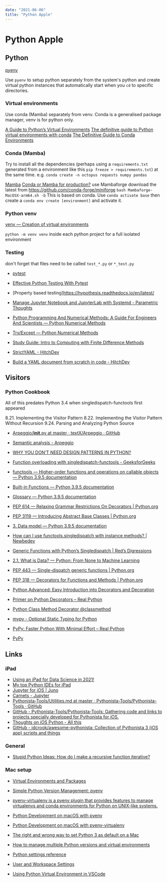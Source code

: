```yaml
---
date: "2021-06-06"
title: "Python Apple"
---
```

<!-- markdownlint-disable MD025 -->
# Python Apple
<!-- markdownlint-enable MD025 -->

## Python

[pyenv](https://github.com/pyenv/pyenv#basic-github-checkout)

Use `pyenv` to setup python separately from the system's python and create virtual python instances that automatically start when you `cd` to specific directories.

### Virtual environments

Use conda (Mamba) separately from venv. Conda is a generalised package manager, venv is for python only.

[A Guide to Python’s Virtual Environments](https://towardsdatascience.com/virtual-environments-104c62d48c54)
[The definitive guide to Python virtual environments with conda](https://en.whiteboxml.com/blog/the-definitive-guide-to-python-virtual-environments-with-conda)
[The Definitive Guide to Conda Environments](https://towardsdatascience.com/a-guide-to-conda-environments-bc6180fc533)

### Conda (Mamba)

Try to install all the dependencies (perhaps using a `requirements.txt` generated from a environment like this `pip freeze > requirements.txt`) at the same time. e.g. `conda create -n octopus requests numpy pandas`

[Mamba](https://mamba.readthedocs.io/en/latest/user_guide/mamba.html)
[Conda or Mamba for production?](https://labs.epi2me.io/conda-or-mamba-for-production/)
use Mambaforge download the latest from https://github.com/conda-forge/miniforge `bash Mambaforge-MacOSX-arm64.sh -b` This is based on conda. Use `conda activate base` then create a `conda env create [environment]` and activate it.

### Python venv

[venv — Creation of virtual environments](https://docs.python.org/3/library/venv.html)

`python -m venv venv` inside each python project for a full isolated environment

### Testing

don't forget that files need to be called `test_*.py` or `*_test.py`

* [pytest](https://docs.pytest.org/)
* [Effective Python Testing With Pytest](https://realpython.com/pytest-python-testing/)
* [Property based testing]https://hypothesis.readthedocs.io/en/latest/

* [Manage Jupyter Notebook and JupyterLab with Systemd - Parametric Thoughts](https://janakiev.com/blog/jupyter-systemd/)

* [Python Programming And Numerical Methods: A Guide For Engineers And Scientists — Python Numerical Methods](https://pythonnumericalmethods.berkeley.edu/notebooks/Index.html)
* [Try/Except — Python Numerical Methods](https://pythonnumericalmethods.berkeley.edu/notebooks/chapter10.03-Try-Except.html)
* [Study Guide: Intro to Computing with Finite Difference Methods](http://hplgit.github.io/INF5620/doc/pub/lecture_decay-1.html#5620:about)
* [StrictYAML - HitchDev](https://hitchdev.com/strictyaml/)
* [Build a YAML document from scratch in code - HitchDev](https://hitchdev.com/strictyaml/using/alpha/howto/build-yaml-document/)

## Visitors

### Python Cookbook

All of this predates Python 3.4 when singledispatch-functools first appeared

8.21. Implementing the Visitor Pattern
8.22. Implementing the Visitor Pattern Without Recursion
9.24. Parsing and Analyzing Python Source

* [Arpeggio/__init__.py at master · textX/Arpeggio · GitHub](https://github.com/textX/Arpeggio/blob/master/arpeggio/__init__.py)
* [Semantic analysis - Arpeggio](http://textx.github.io/Arpeggio/stable/semantics/)

* [WHY YOU DON’T NEED DESIGN PATTERNS IN PYTHON?](https://ep2017.europython.eu/media/conference/slides/why-you-dont-need-design-patterns-in-python.pdf)
* [Function overloading with singledispatch-functools - GeeksforGeeks](https://www.geeksforgeeks.org/function-overloading-with-singledispatch-functools/)
* [functools — Higher-order functions and operations on callable objects — Python 3.9.5 documentation](https://docs.python.org/3/library/functools.html)
* [Built-in Functions — Python 3.9.5 documentation](https://docs.python.org/3/library/functions.html#staticmethod)
* [Glossary — Python 3.9.5 documentation](https://docs.python.org/3/glossary.html)
* [PEP 614 — Relaxing Grammar Restrictions On Decorators | Python.org](https://www.python.org/dev/peps/pep-0614/)
* [PEP 3119 — Introducing Abstract Base Classes | Python.org](https://www.python.org/dev/peps/pep-3119/)
* [3. Data model — Python 3.9.5 documentation](https://docs.python.org/3/reference/datamodel.html#emulating-callable-objects)
* [How can I use functools.singledispatch with instance methods? | Newbedev](https://newbedev.com/how-can-i-use-functools-singledispatch-with-instance-methods)
* [Generic Functions with Python’s Singledispatch | Red’s Digressions](https://rednafi.github.io/digressions/python/2020/04/05/python-singledispatch.html)
* [2.1. What is Data? — Python: From None to Machine Learning](https://python.astrotech.io/machine-learning/introduction/data.html)
* [PEP 443 — Single-dispatch generic functions | Python.org](https://www.python.org/dev/peps/pep-0443/)
* [PEP 318 — Decorators for Functions and Methods | Python.org](https://www.python.org/dev/peps/pep-0318/)
* [Python Advanced: Easy Introduction into Decorators and Decoration](https://www.python-course.eu/python3_decorators.php)
* [Primer on Python Decorators – Real Python](https://realpython.com/primer-on-python-decorators/)
* [Python Class Method Decorator @classmethod](https://www.tutorialsteacher.com/python/classmethod-decorator)

* [mypy - Optional Static Typing for Python](http://mypy-lang.org)
* [PyPy: Faster Python With Minimal Effort – Real Python](https://realpython.com/pypy-faster-python/)
* [PyPy](https://www.pypy.org)

## Links

### iPad

* [Using an iPad for Data Science in 2021!](https://towardsdatascience.com/using-an-ipad-for-data-science-in-2021-d6a973dd27ab)
* [My top Python IDEs for iPad](https://blog.devgenius.io/my-top-python-ides-for-ipad-3f777023155c)
* [Jupyter for iOS | Juno](https://juno.sh)
* [Carnets - Jupyter](https://holzschu.github.io/Carnets_Jupyter/)
* [Pythonista-Tools/Utilities.md at master · Pythonista-Tools/Pythonista-Tools · GitHub](https://presstige.io/p/Pythonista-Tools-Utilities-md-at-master-Pythonista-Tools-Pythonista-Tools-GitHub-081da1843127457d994ab76f11733f4c)
* [GitHub - Pythonista-Tools/Pythonista-Tools: Gathering code and links to projects specially developed for Pythonista for iOS.](https://github.com/Pythonista-Tools/Pythonista-Tools)
* [Thoughts on iOS Python - All this](https://leancrew.com/all-this/2020/03/thoughts-on-ios-python/)
* [GitHub - idcrook/awesome-pythonista: Collection of Pythonista 3 (iOS app) scripts and things](https://github.com/idcrook/awesome-pythonista)

### General

* [Stupid Python Ideas: How do I make a recursive function iterative?](http://stupidpythonideas.blogspot.com/2014/10/how-do-i-make-recursive-function.html)

### Mac setup

* [Virtual Environments and Packages](https://docs.python.org/3/tutorial/venv.html)
* [Simple Python Version Management: pyenv](https://github.com/pyenv/pyenv)
* [pyenv-virtualenv is a pyenv plugin that provides features to manage virtualenvs and conda environments for Python on UNIX-like systems.](https://github.com/pyenv/pyenv-virtualenv)
* [Python Development on macOS with pyenv](https://jordanthomasg.medium.com/python-development-on-macos-with-pyenv-2509c694a808)
* [Python Development on macOS with pyenv-virtualenv](https://jordanthomasg.medium.com/python-development-on-macos-with-pyenv-virtualenv-ec583b92934c)

* [The right and wrong way to set Python 3 as default on a Mac](https://opensource.com/article/19/5/python-3-default-mac)

* [How to manage multiple Python versions and virtual environments](https://www.freecodecamp.org/news/manage-multiple-python-versions-and-virtual-environments-venv-pyenv-pyvenv-a29fb00c296f/)
* [Python settings reference](https://code.visualstudio.com/docs/python/settings-reference#_general-settings)
* [User and Workspace Settings](https://code.visualstudio.com/docs/getstarted/settings)
* [Using Python Virtual Environment in VSCode](https://techinscribed.com/python-virtual-environment-in-vscode/)

<!-- markdownlint-disable MD034 -->

<!-- markdownlint-enable MD034 -->
